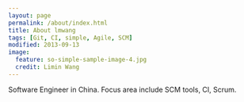 ```yaml
---
layout: page
permalink: /about/index.html
title: About lmwang 
tags: [Git, CI, simple, Agile, SCM]
modified: 2013-09-13
image:
  feature: so-simple-sample-image-4.jpg
  credit: Limin Wang
---
```


Software Engineer in China. Focus area include SCM tools, CI, Scrum.
